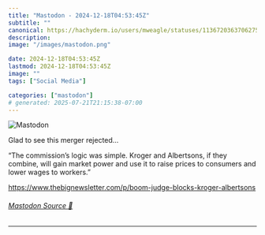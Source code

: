 ```yaml
---
title: "Mastodon - 2024-12-18T04:53:45Z"
subtitle: ""
canonical: https://hachyderm.io/users/mweagle/statuses/113672036370627512
description:
image: "/images/mastodon.png"

date: 2024-12-18T04:53:45Z
lastmod: 2024-12-18T04:53:45Z
image: ""
tags: ["Social Media"]

categories: ["mastodon"]
# generated: 2025-07-21T21:15:38-07:00
---
```

![Mastodon](/images/mastodon.png)

<p>Glad to see this merger rejected…</p><p>“The commission’s logic was simple. Kroger and Albertsons, if they combine, will gain market power and use it to raise prices to consumers and lower wages to workers.”</p><p><a href="https://www.thebignewsletter.com/p/boom-judge-blocks-kroger-albertsons" target="_blank" rel="nofollow noopener noreferrer" translate="no"><span class="invisible">https://www.</span><span class="ellipsis">thebignewsletter.com/p/boom-ju</span><span class="invisible">dge-blocks-kroger-albertsons</span></a></p>


###### [Mastodon Source 🐘](https://hachyderm.io/@mweagle/113672036370627512)

___
